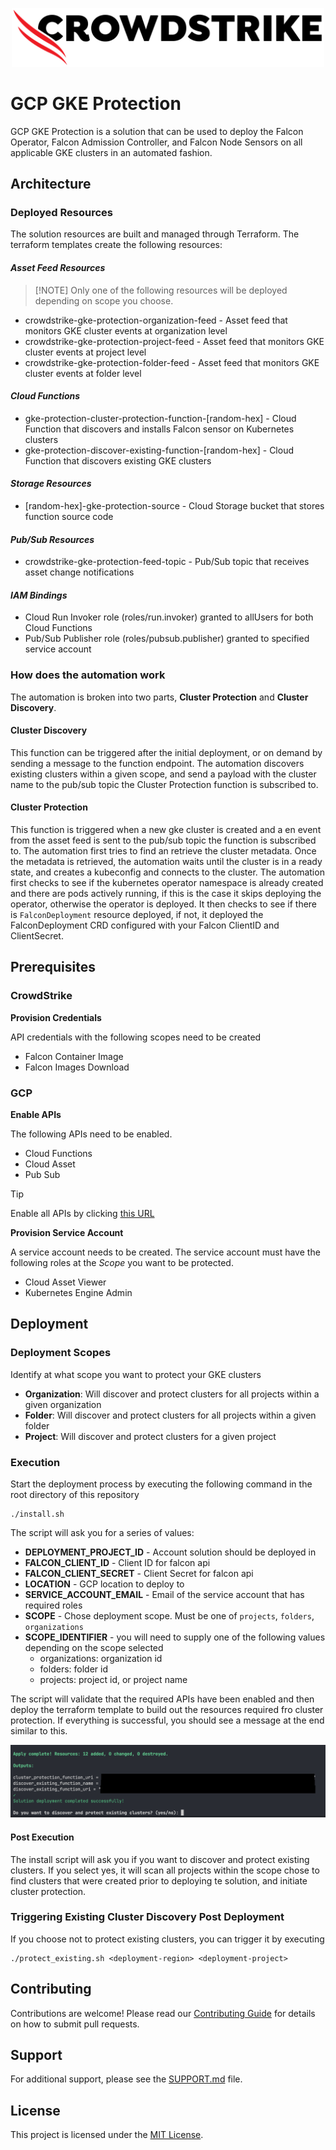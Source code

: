 <p align="center">
   <img src="https://raw.githubusercontent.com/CrowdStrike/falconpy/main/docs/asset/cs-logo.png" alt="CrowdStrike logo" width="500"/>
</p>

# GCP GKE Protection

GCP GKE Protection is a solution that can be used to deploy the Falcon Operator, Falcon Admission Controller, and Falcon Node Sensors on all applicable GKE clusters in an automated fashion.

## Architecture

### Deployed Resources

The solution resources are built and managed through Terraform. The terraform templates create the following resources:

#### _Asset Feed Resources_
>
> [!NOTE]
> Only one of the following resources will be deployed depending on scope you choose.

- crowdstrike-gke-protection-organization-feed - Asset feed that monitors GKE cluster events at organization level
- crowdstrike-gke-protection-project-feed - Asset feed that monitors GKE cluster events at project level
- crowdstrike-gke-protection-folder-feed - Asset feed that monitors GKE cluster events at folder level

#### _Cloud Functions_

- gke-protection-cluster-protection-function-[random-hex] - Cloud Function that discovers and installs Falcon sensor on Kubernetes clusters
- gke-protection-discover-existing-function-[random-hex] - Cloud Function that discovers existing GKE clusters

#### _Storage Resources_

- [random-hex]-gke-protection-source - Cloud Storage bucket that stores function source code

#### _Pub/Sub Resources_

- crowdstrike-gke-protection-feed-topic - Pub/Sub topic that receives asset change notifications

#### _IAM Bindings_

- Cloud Run Invoker role (roles/run.invoker) granted to allUsers for both Cloud Functions
- Pub/Sub Publisher role (roles/pubsub.publisher) granted to specified service account

### How does the automation work

The automation is broken into two parts, **Cluster Protection** and **Cluster Discovery**.

#### Cluster Discovery

This function can be triggered after the initial deployment, or on demand by sending a message to the function endpoint. The automation discovers existing clusters within a given scope, and send a payload with the cluster name to the pub/sub topic the Cluster Protection function is subscribed to.

#### Cluster Protection

This function is triggered when a new gke cluster is created and a en event from the asset feed is sent to the pub/sub topic the function is subscribed to.
The automation first tries to find an retrieve the cluster metadata. Once the metadata is retrieved, the automation waits until the cluster is in a ready state, and creates a kubeconfig and connects to the cluster. The automation first checks to see if the kubernetes operator namespace is already created and there are pods actively running, if this is the case it skips deploying the operator, otherwise the operator is deployed. It then checks to see if there is `FalconDeployment` resource deployed, if not, it deployed the FalconDeployment CRD configured with your Falcon ClientID and ClientSecret.

## Prerequisites

### CrowdStrike

**Provision Credentials**

API credentials with the following scopes need to be created

- Falcon Container Image
- Falcon Images Download

### GCP

**Enable APIs**

The following APIs need to be enabled.

- Cloud Functions
- Cloud Asset
- Pub Sub

> [!Tip]
> Enable all APIs by clicking [this URL](https://console.cloud.google.com/apis/enableflow?apiid=cloudfunctions.googleapis.com,pubsub.googleapis.com,cloudasset.googleapis.com&redirect=https:%2F%2Fcloud.google.com)

**Provision Service Account**

A service account needs to be created. The service account must have the following roles at the _Scope_ you want to be protected.

- Cloud Asset Viewer
- Kubernetes Engine Admin

## Deployment

### Deployment Scopes

Identify at what scope you want to protect your GKE clusters

- **Organization**: Will discover and protect clusters for all projects within a given organization
- **Folder**: Will discover and protect clusters for all projects within a given folder
- **Project**: Will discover and protect clusters for a given project

### Execution

Start the deployment process by executing the following command in the root directory of this repository

```shell
./install.sh
```

The script will ask you for a series of values:

- **DEPLOYMENT_PROJECT_ID** - Account solution should be deployed in
- **FALCON_CLIENT_ID** - Client ID for falcon api
- **FALCON_CLIENT_SECRET** - Client Secret for falcon api
- **LOCATION** - GCP location to deploy to
- **SERVICE_ACCOUNT_EMAIL** - Email of the service account that has required roles
- **SCOPE** - Chose deployment scope. Must be one of `projects`, `folders`, `organizations`
- **SCOPE_IDENTIFIER** - you will need to supply one of the following values depending on the scope selected
  - organizations: organization id
  - folders: folder id
  - projects: project id, or project name

The script will validate that the required APIs have been enabled and then deploy the terraform template to build out the resources required fro cluster protection. If everything is successful, you should see a message at the end similar to this.

![Execution result](assets/installation_complete.png)

#### Post Execution

The install script will ask you if you want to discover and protect existing clusters. If you select yes, it will scan all projects within the scope chose to find clusters that were created prior to deploying te solution, and initiate cluster protection.

### Triggering Existing Cluster Discovery Post Deployment

If you choose not to protect existing clusters, you can trigger it by executing

```shell
./protect_existing.sh <deployment-region> <deployment-project>
```

## Contributing

Contributions are welcome! Please read our [Contributing Guide](https://github.com/CrowdStrike/community/blob/1563cc7f54ed6426f5cc15ae22c8c2636c06885f/docs/contributing.md) for details on how to submit pull requests.

## Support

For additional support, please see the [SUPPORT.md](SUPPORT.md) file.

## License

This project is licensed under the [MIT License](LICENSE).
